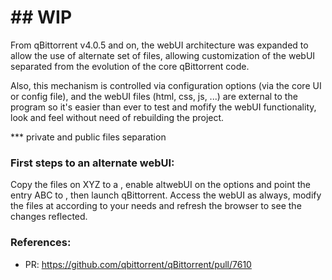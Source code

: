 # ## **WIP**

From qBittorrent v4.0.5 and on, the webUI architecture was expanded to allow the use of alternate set of files, allowing customization of the webUI separated from the evolution of the core qBittorrent code.

Also, this mechanism is controlled via configuration options (via the core UI or config file), and the webUI files (html, css, js, ...) are external to the program so it's easier than ever to test and mofify the webUI functionality, look and feel without need of rebuilding the project.

*** private and public files separation

### First steps to an alternate webUI:
Copy the files on XYZ to a <new folder>, enable altwebUI on the options and point the entry ABC to <new folder>, then launch qBittorrent.
Access the webUI as always, modify the files at <new folder> according to your needs and refresh the browser to see the changes reflected.

### References:
* PR: https://github.com/qbittorrent/qBittorrent/pull/7610


